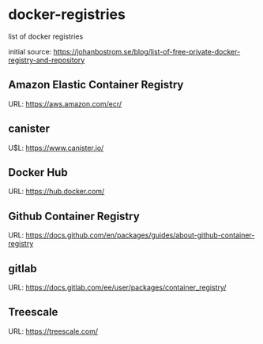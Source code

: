 # docker-registries
list of docker registries

initial source: https://johanbostrom.se/blog/list-of-free-private-docker-registry-and-repository

## Amazon Elastic Container Registry
URL: https://aws.amazon.com/ecr/

## canister
U$L: https://www.canister.io/

## Docker Hub 
URL: https://hub.docker.com/

## Github Container Registry
URL: https://docs.github.com/en/packages/guides/about-github-container-registry

## gitlab
URL: https://docs.gitlab.com/ee/user/packages/container_registry/

## Treescale
URL: https://treescale.com/



